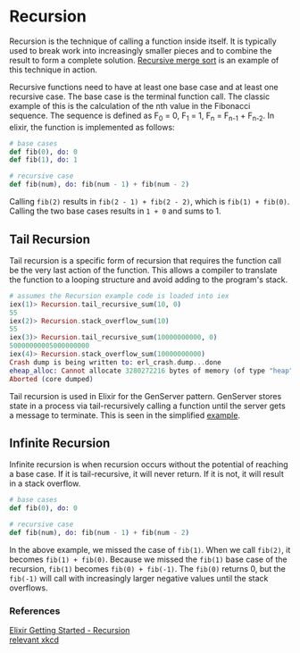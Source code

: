 # Recursion
Recursion is the technique of calling a function inside itself. It is typically used to break work into increasingly smaller pieces and to combine the result to form a complete solution. [Recursive merge sort](https://en.wikipedia.org/wiki/Merge_sort) is an example of this technique in action.

Recursive functions need to have at least one base case and at least one recursive case. The base case is the terminal function call. The classic example of this is the calculation of the nth value in the Fibonacci sequence. The sequence is defined as F<sub>0</sub> = 0, F<sub>1</sub> = 1, F<sub>n</sub> = F<sub>n-1</sub> + F<sub>n-2</sub>. In elixir, the function is implemented as follows:

```elixir
# base cases
def fib(0), do: 0
def fib(1), do: 1

# recursive case
def fib(num), do: fib(num - 1) + fib(num - 2)
```
Calling `fib(2)` results in `fib(2 - 1) + fib(2 - 2)`, which is `fib(1) + fib(0)`. Calling the two base cases results in `1 + 0` and sums to 1.

## Tail Recursion
Tail recursion is a specific form of recursion that requires the function call be the very last action of the function. This allows a compiler to translate the function to a looping structure and avoid adding to the program's stack.

```elixir
# assumes the Recursion example code is loaded into iex
iex(1)> Recursion.tail_recursive_sum(10, 0)
55
iex(2)> Recursion.stack_overflow_sum(10)
55
iex(3)> Recursion.tail_recursive_sum(10000000000, 0)
50000000005000000000
iex(4)> Recursion.stack_overflow_sum(10000000000)
Crash dump is being written to: erl_crash.dump...done
eheap_alloc: Cannot allocate 3280272216 bytes of memory (of type "heap").
Aborted (core dumped)
```
Tail recursion is used in Elixir for the GenServer pattern. GenServer stores state in a process via tail-recursively calling a function until the server gets a message to terminate. This is seen in the simplified [example](http://elixir-lang.org/getting-started/processes.html#state).

## Infinite Recursion
Infinite recursion is when recursion occurs without the potential of reaching a base case. If it is tail-recursive, it will never return. If it is not, it will result in a stack overflow.

```elixir
# base cases
def fib(0), do: 0

# recursive case
def fib(num), do: fib(num - 1) + fib(num - 2)
```
In the above example, we missed the case of `fib(1)`. When we call `fib(2)`, it becomes `fib(1) + fib(0)`. Because we missed the `fib(1)` base case of the recursion, `fib(1)` becomes `fib(0) + fib(-1)`. The `fib(0)` returns 0, but the `fib(-1)` will call with increasingly larger negative values until the stack overflows.

### References
[Elixir Getting Started - Recursion](http://elixir-lang.org/getting-started/recursion.html)  
[relevant xkcd](http://xkcd.com/1270)

